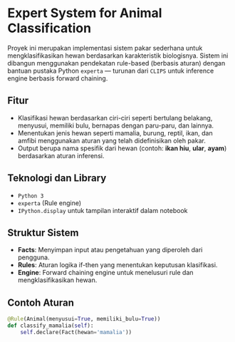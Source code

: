 # Expert System for Animal Classification

Proyek ini merupakan implementasi sistem pakar sederhana untuk mengklasifikasikan hewan berdasarkan karakteristik biologisnya. Sistem ini dibangun menggunakan pendekatan rule-based (berbasis aturan) dengan bantuan pustaka Python `experta` — turunan dari `CLIPS` untuk inference engine berbasis forward chaining.

## Fitur

- Klasifikasi hewan berdasarkan ciri-ciri seperti bertulang belakang, menyusui, memiliki bulu, bernapas dengan paru-paru, dan lainnya.
- Menentukan jenis hewan seperti mamalia, burung, reptil, ikan, dan amfibi menggunakan aturan yang telah didefinisikan oleh pakar.
- Output berupa nama spesifik dari hewan (contoh: **ikan hiu**, **ular**, **ayam**) berdasarkan aturan inferensi.

## Teknologi dan Library

- `Python 3`
- `experta` (Rule engine)
- `IPython.display` untuk tampilan interaktif dalam notebook

## Struktur Sistem

- **Facts**: Menyimpan input atau pengetahuan yang diperoleh dari pengguna.
- **Rules**: Aturan logika if-then yang menentukan keputusan klasifikasi.
- **Engine**: Forward chaining engine untuk menelusuri rule dan mengklasifikasikan hewan.

## Contoh Aturan

```python
@Rule(Animal(menyusui=True, memiliki_bulu=True))
def classify_mamalia(self):
    self.declare(Fact(hewan='mamalia'))
